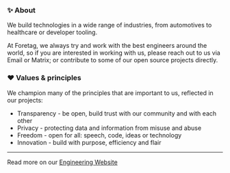 ### ✨ About

We build technologies in a wide range of industries, from automotives to healthcare or developer tooling.

At Foretag, we always try and work with the best engineers around the world, so if you are interested in working with us, please reach out to us via Email or Matrix; or contribute to some of our open source projects directly.

### ❤️ Values & principles

We champion many of the principles that are important to us, reflected in our projects:

- Transparency - be open, build trust with our community and with each other
- Privacy - protecting data and information from misuse and abuse
- Freedom - open for all: speech, code, ideas or technology
- Innovation - build with purpose, efficiency and flair

------
Read more on our [Engineering Website](https://engineering.foret.ag)
